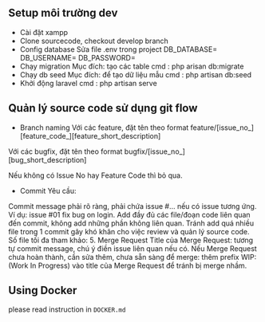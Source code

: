## Setup môi trường dev

- Cài đặt xampp
- Clone sourcecode, checkout develop branch
- Config database
Sửa file .env trong project
DB_DATABASE=
DB_USERNAME=
DB_PASSWORD=
- Chạy migration 
Mục đích: tạo các table
cmd : php arisan db:migrate
- Chạy db seed
Mục đích: để tạo dữ liệu mẫu
cmd : php artisan db:seed
- Khởi động laravel
cmd : php artisan serve


## Quản lý source code sử dụng git flow

- Branch naming
Với các feature, đặt tên theo format feature/[issue_no_][feature_code_][feature_short_description]

Với các bugfix, đặt tên theo format bugfix/[issue_no_][bug_short_description]

Nếu không có Issue No hay Feature Code thì bỏ qua.

- Commit
Yêu cầu:

Commit message phải rõ ràng, phải chứa issue #... nếu có issue tương ứng. Ví dụ: issue #01 fix bug on login.
Add đầy đủ các file/đoạn code liên quan đến commit, không add những phần không liên quan.
Tránh add quá nhiều file trong 1 commit gây khó khăn cho việc review và quản lý source code. Số file tối đa tham khảo: 5.
Merge Request
Title của Merge Request: tương tự commit message, chú ý điền issue liên quan nếu có.
Nếu Merge Request chưa hoàn thành, cần sửa thêm, chưa sẵn sàng để merge: thêm prefix WIP: (Work In Progress) vào title của Merge Request để tránh bị merge nhầm.

## Using Docker
please read instruction in `DOCKER.md`
